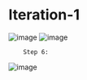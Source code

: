 # Iteration-1
![image](https://user-images.githubusercontent.com/80603292/141503671-7153687b-272a-4f40-8ec8-bf40f3e9cb4a.png)
![image](https://user-images.githubusercontent.com/80603292/141503712-b81445d2-7118-4624-b33e-ea9c07beed3c.png)

		Step 6: 
![image](https://user-images.githubusercontent.com/80603292/141503410-e0d159e4-cc87-49bf-9b98-c88d949a2741.png)
